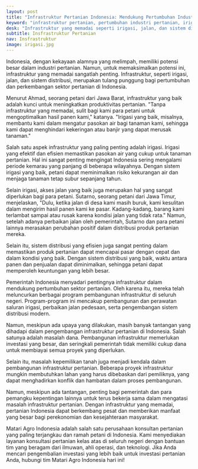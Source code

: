 ```yaml
---
layout: post
title: "Infrastruktur Pertanian Indonesia: Mendukung Pertumbuhan Industri Pertanian"
keyword: "infrastruktur pertanian, pertumbuhan industri pertanian, irigasi, jalan pedesaan, sistem distribusi"
desk: "Infrastruktur yang memadai seperti irigasi, jalan, dan sistem distribusi menjadi kunci penting untuk mendukung pertumbuhan industri pertanian di Indonesia"
subtitle: Insfrastruktur Pertanian
nav: Insfrastruktur
image: irigasi.jpg
---
```


Indonesia, dengan kekayaan alamnya yang melimpah, memiliki potensi besar dalam industri pertanian. Namun, untuk memaksimalkan potensi ini, infrastruktur yang memadai sangatlah penting. Infrastruktur, seperti irigasi, jalan, dan sistem distribusi, merupakan tulang punggung bagi pertumbuhan dan perkembangan sektor pertanian di Indonesia.

Menurut Ahmad, seorang petani dari Jawa Barat, infrastruktur yang baik adalah kunci untuk meningkatkan produktivitas pertanian. "Tanpa infrastruktur yang memadai, sulit bagi kami para petani untuk mengoptimalkan hasil panen kami," katanya. "Irigasi yang baik, misalnya, membantu kami dalam mengatur pasokan air bagi tanaman kami, sehingga kami dapat menghindari kekeringan atau banjir yang dapat merusak tanaman."

Salah satu aspek infrastruktur yang paling penting adalah irigasi. Irigasi yang efektif dan efisien memastikan pasokan air yang cukup untuk tanaman pertanian. Hal ini sangat penting mengingat Indonesia sering mengalami periode kemarau yang panjang di beberapa wilayahnya. Dengan sistem irigasi yang baik, petani dapat meminimalkan risiko kekurangan air dan menjaga tanaman tetap subur sepanjang tahun.

Selain irigasi, akses jalan yang baik juga merupakan hal yang sangat diperlukan bagi para petani. Sutarno, seorang petani dari Jawa Timur, menjelaskan, "Dulu, ketika jalan di desa kami masih buruk, kami kesulitan dalam mengirim hasil panen kami ke pasar. Kadang-kadang, barang kami terlambat sampai atau rusak karena kondisi jalan yang tidak rata." Namun, setelah adanya perbaikan jalan oleh pemerintah, Sutarno dan para petani lainnya merasakan perubahan positif dalam distribusi produk pertanian mereka.

Selain itu, sistem distribusi yang efisien juga sangat penting dalam memastikan produk pertanian dapat mencapai pasar dengan cepat dan dalam kondisi yang baik. Dengan sistem distribusi yang baik, waktu antara panen dan penjualan dapat diminimalkan, sehingga petani dapat memperoleh keuntungan yang lebih besar.

Pemerintah Indonesia menyadari pentingnya infrastruktur dalam mendukung pertumbuhan sektor pertanian. Oleh karena itu, mereka telah meluncurkan berbagai program pembangunan infrastruktur di seluruh negeri. Program-program ini mencakup pembangunan dan perawatan saluran irigasi, perbaikan jalan pedesaan, serta pengembangan sistem distribusi modern.

Namun, meskipun ada upaya yang dilakukan, masih banyak tantangan yang dihadapi dalam pengembangan infrastruktur pertanian di Indonesia. Salah satunya adalah masalah dana. Pembangunan infrastruktur memerlukan investasi yang besar, dan seringkali pemerintah tidak memiliki cukup dana untuk membiayai semua proyek yang diperlukan.

Selain itu, masalah kepemilikan tanah juga menjadi kendala dalam pembangunan infrastruktur pertanian. Beberapa proyek infrastruktur mungkin membutuhkan lahan yang harus dibebaskan dari pemiliknya, yang dapat menghadirkan konflik dan hambatan dalam proses pembangunan.

Namun, meskipun ada tantangan, penting bagi pemerintah dan para pemangku kepentingan lainnya untuk terus bekerja sama dalam mengatasi masalah infrastruktur pertanian. Dengan infrastruktur yang memadai, pertanian Indonesia dapat berkembang pesat dan memberikan manfaat yang besar bagi perekonomian dan kesejahteraan masyarakat.

Matari Agro Indonesia adalah salah satu perusahaan konsultan pertanian yang paling terjangkau dan ramah petani di Indonesia. Kami menyediakan layanan konsultasi pertanian kelas atas di seluruh negeri dengan bantuan tim yang beragam dari ilmuwan, ahli operasi, dan teknologi. Jika Anda mencari pengembalian investasi yang lebih baik untuk investasi pertanian Anda, hubungi tim Matari Agro Indonesia hari ini!
